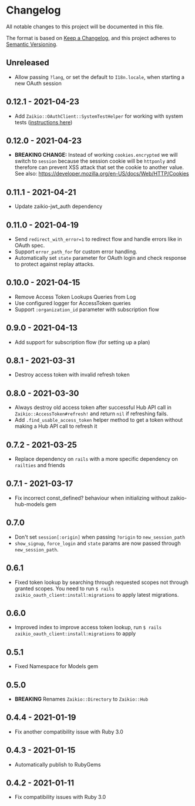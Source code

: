 # Changelog

All notable changes to this project will be documented in this file.

The format is based on [Keep a Changelog](https://keepachangelog.com/en/1.0.0/),
and this project adheres to [Semantic Versioning](https://semver.org/spec/v2.0.0.html).

## Unreleased

* Allow passing `?lang`, or set the default to `I18n.locale`, when starting a new OAuth session

## 0.12.1 - 2021-04-23

* Add `Zaikio::OAuthClient::SystemTestHelper` for working with system tests
  ([instructions here](https://github.com/zaikio/zaikio-oauth_client/blob/main/README.md#testing))

## 0.12.0 - 2021-04-23

* **BREAKING CHANGE:** Instead of working `cookies.encrypted` we will switch to `session` because the session cookie will be `httponly` and therefore can prevent XSS attack that set the cookie to another value. See also: https://developer.mozilla.org/en-US/docs/Web/HTTP/Cookies

## 0.11.1 - 2021-04-21

* Update zaikio-jwt_auth dependency

## 0.11.0 - 2021-04-19

* Send `redirect_with_error=1` to redirect flow and handle errors like in OAuth spec.
* Support `error_path_for` for custom error handling.
* Automatically set `state` parameter for OAuth login and check response to protect
  against replay attacks.

## 0.10.0 - 2021-04-15

* Remove Access Token Lookups Queries from Log
* Use configured logger for AccessToken queries
* Support `:organization_id` parameter with subscription flow

## 0.9.0 - 2021-04-13

* Add support for subscription flow (for setting up a plan)

## 0.8.1 - 2021-03-31

* Destroy access token with invalid refresh token

## 0.8.0 - 2021-03-30

* Always destroy old access token after successful Hub API call in `Zaikio::AccessToken#refresh!` and return `nil` if refreshing fails.
* Add `.find_usable_access_token` helper method to get a token without making a Hub API call to refresh it

## 0.7.2 - 2021-03-25

* Replace dependency on `rails` with a more specific dependency on `railties` and friends

## 0.7.1 - 2021-03-17

* Fix incorrect const_defined? behaviour when initializing without zaikio-hub-models gem

## 0.7.0

* Don't set `session[:origin]` when passing `?origin` to `new_session_path`
* `show_signup`, `force_login` and `state` params are now passed through `new_session_path`.

## 0.6.1

* Fixed token lookup by searching through requested scopes not through granted scopes. You need to run `$ rails zaikio_oauth_client:install:migrations` to apply latest migrations.

## 0.6.0

* Improved index to improve access token lookup, run `$ rails zaikio_oauth_client:install:migrations` to apply

## 0.5.1

* Fixed Namespace for Models gem

## 0.5.0

* **BREAKING** Renames `Zaikio::Directory` to `Zaikio::Hub`

## 0.4.4 - 2021-01-19

* Fix another compatibility issue with Ruby 3.0

## 0.4.3 - 2021-01-15

* Automatically publish to RubyGems

## 0.4.2 - 2021-01-11

* Fix compatibility issues with Ruby 3.0
